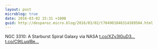 ```yaml
---
layout: post
microblog: true
date: 2016-03-02 15:31 +1000
guid: http://desparoz.micro.blog/2016/03/02/t704901846314389504.html
---
```

NGC 3310: A Starburst Spiral Galaxy  via NASA [t.co/XZy3lGuD3...](https://t.co/XZy3lGuD3T) [t.co/C9tLuqlBe...](https://t.co/C9tLuqlBew)

